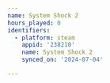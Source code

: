 ```yaml
---
name: System Shock 2
hours_played: 0
identifiers:
  - platform: steam
    appid: '238210'
    name: System Shock 2
    synced_on: '2024-07-04'

---
```

